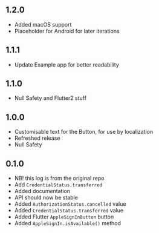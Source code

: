 ## 1.2.0

* Added macOS support
* Placeholder for Android for later iterations

## 1.1.1

* Update Example app for better readability

## 1.1.0

* Null Safety and Flutter2 stuff

## 1.0.0

* Customisable text for the Button, for use by localization 
* Refreshed release
* Null Safety

## 0.1.0

* NB! this log is from the original repo
* Add `CredentialStatus.transferred`
* Added documentation
* API should now be stable
* Added `AuthorizationStatus.cancelled` value
* Added `CredentialStatus.transferred` value
* Added Flutter `AppleSignInButton` button
* Added `AppleSignIn.isAvailable()` method

